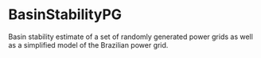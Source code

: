 # BasinStabilityPG
Basin stability estimate of a set of randomly generated power grids as well as a simplified model of the Brazilian power grid.
